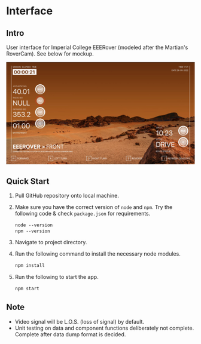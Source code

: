 # Interface

## Intro

User interface for Imperial College EEERover (modeled after the Martian's RoverCam). See below for mockup.

![Rover Interface Mockup](./docs/img/Rover%20Mockup%20-%20Static%20Low%20Res.jpg)

## Quick Start

1. Pull GitHub repository onto local machine.
2. Make sure you have the correct version of `node` and `npm`. Try the following code & check `package.json` for requirements.

    ```shell
    node --version
    npm --version
    ```

3. Navigate to project directory.
4. Run the following command to install the necessary node modules.

    ```javascript
    npm install
    ```

5. Run the following to start the app.

    ```javascript
    npm start
    ```
    
## Note

- Video signal will be L.O.S. (loss of signal) by default.
- Unit testing on data and component functions deliberately not complete. Complete after data dump format is decided.
